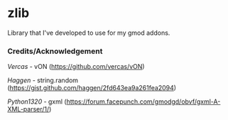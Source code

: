 # zlib
Library that I've developed to use for my gmod addons.

### Credits/Acknowledgement
_Vercas_ - vON (https://github.com/vercas/vON)

_Haggen_ - string.random (https://gist.github.com/haggen/2fd643ea9a261fea2094)

_Python1320_ - gxml (https://forum.facepunch.com/gmodgd/obvf/gxml-A-XML-parser/1/)
